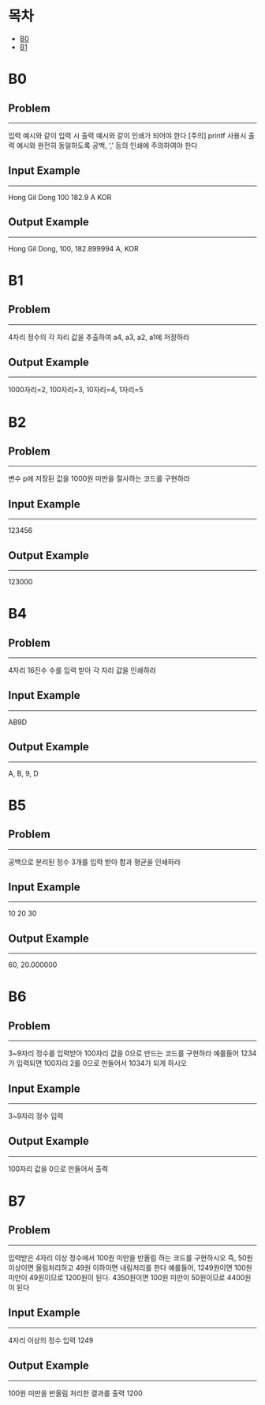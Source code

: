 # 목차
- [B0](#B0)
- [B1](#B1)

# B0
## Problem
---
입력 예시와 같이 입력 시 출력 예시와 같이 인쇄가 되어야 한다
[주의] printf 사용시 출력 예시와 완전히 동일하도록 공백, ‘,’ 등의 인쇄에 주의하여야 한다
## Input Example
---
Hong Gil Dong
100
182.9
A
KOR
## Output Example
---
Hong Gil Dong, 100, 182.899994
A, KOR
# B1
## Problem
---
4자리 정수의 각 자리 값을 추출하여 a4, a3, a2, a1에 저장하라
## Output Example
---
1000자리=2, 100자리=3, 10자리=4, 1자리=5
# B2
## Problem
---
변수 p에 저장된 값을 1000원 미만을 절사하는 코드를 구현하라
## Input Example
---
123456
## Output Example
---
123000
# B4
## Problem
---
4자리 16진수 수를 입력 받아 각 자리 값을 인쇄하라
## Input Example
---
AB9D
## Output Example
---
A, B, 9, D
# B5
## Problem
---
공백으로 분리된 정수 3개를 입력 받아 합과 평균을 인쇄하라
## Input Example
---
10 20 30
## Output Example
---
60, 20.000000
# B6
## Problem
---
3~9자리 정수를 입력받아 100자리 값을 0으로 만드는 코드를 구현하라
예를들어 1234가 입력되면 100자리 2를 0으로 만들어서 1034가 되게 하시오
## Input Example
---
3~9자리 정수 입력
## Output Example
---
100자리 값을 0으로 만들어서 출력
# B7
## Problem
---
입력받은 4자리 이상 정수에서 100원 미만을 반올림 하는 코드를 구현하시오
즉, 50원 이상이면 올림처리하고 49원 이하이면 내림처리를 한다
예를들어, 1249원이면 100원 미만이 49원이므로 1200원이 된다. 4350원이면 100원 미만이 50원이므로 4400원이 된다
## Input Example
---
4자리 이상의 정수 입력
1249
## Output Example
---
100원 미만을 반올림 처리한 결과를 출력
1200
